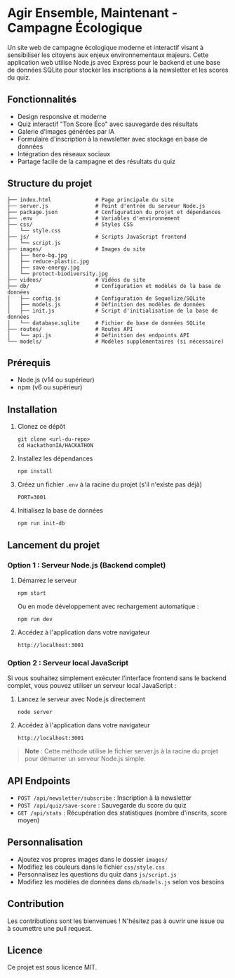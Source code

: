# Agir Ensemble, Maintenant - Campagne Écologique

Un site web de campagne écologique moderne et interactif visant à sensibiliser les citoyens aux enjeux environnementaux majeurs. Cette application web utilise Node.js avec Express pour le backend et une base de données SQLite pour stocker les inscriptions à la newsletter et les scores du quiz.

## Fonctionnalités

- Design responsive et moderne
- Quiz interactif "Ton Score Éco" avec sauvegarde des résultats
- Galerie d'images générées par IA
- Formulaire d'inscription à la newsletter avec stockage en base de données
- Intégration des réseaux sociaux
- Partage facile de la campagne et des résultats du quiz

## Structure du projet

```
├── index.html              # Page principale du site
├── server.js               # Point d'entrée du serveur Node.js
├── package.json            # Configuration du projet et dépendances
├── .env                    # Variables d'environnement
├── css/                    # Styles CSS
│   └── style.css
├── js/                     # Scripts JavaScript frontend
│   └── script.js
├── images/                 # Images du site
│   ├── hero-bg.jpg
│   ├── reduce-plastic.jpg
│   ├── save-energy.jpg
│   └── protect-biodiversity.jpg
├── videos/                 # Vidéos du site
├── db/                     # Configuration et modèles de la base de données
│   ├── config.js           # Configuration de Sequelize/SQLite
│   ├── models.js           # Définition des modèles de données
│   ├── init.js             # Script d'initialisation de la base de données
│   └── database.sqlite     # Fichier de base de données SQLite
├── routes/                 # Routes API
│   └── api.js              # Définition des endpoints API
└── models/                 # Modèles supplémentaires (si nécessaire)
```

## Prérequis

- Node.js (v14 ou supérieur)
- npm (v6 ou supérieur)

## Installation

1. Clonez ce dépôt
   ```
   git clone <url-du-repo>
   cd HackathonIA/HACKATHON
   ```

2. Installez les dépendances
   ```
   npm install
   ```

3. Créez un fichier `.env` à la racine du projet (s'il n'existe pas déjà)
   ```
   PORT=3001
   ```

4. Initialisez la base de données
   ```
   npm run init-db
   ```

## Lancement du projet

### Option 1 : Serveur Node.js (Backend complet)

1. Démarrez le serveur
   ```
   npm start
   ```
   Ou en mode développement avec rechargement automatique :
   ```
   npm run dev
   ```

2. Accédez à l'application dans votre navigateur
   ```
   http://localhost:3001
   ```

### Option 2 : Serveur local JavaScript

Si vous souhaitez simplement exécuter l'interface frontend sans le backend complet, vous pouvez utiliser un serveur local JavaScript :

1. Lancez le serveur avec Node.js directement
   ```
   node server
   ```

2. Accédez à l'application dans votre navigateur
   ```
   http://localhost:3001
   ```

> **Note** : Cette méthode utilise le fichier server.js à la racine du projet pour démarrer un serveur Node.js simple.

## API Endpoints

- `POST /api/newsletter/subscribe` : Inscription à la newsletter
- `POST /api/quiz/save-score` : Sauvegarde du score du quiz
- `GET /api/stats` : Récupération des statistiques (nombre d'inscrits, score moyen)

## Personnalisation

- Ajoutez vos propres images dans le dossier `images/`
- Modifiez les couleurs dans le fichier `css/style.css`
- Personnalisez les questions du quiz dans `js/script.js`
- Modifiez les modèles de données dans `db/models.js` selon vos besoins

## Contribution

Les contributions sont les bienvenues ! N'hésitez pas à ouvrir une issue ou à soumettre une pull request.

## Licence

Ce projet est sous licence MIT.
